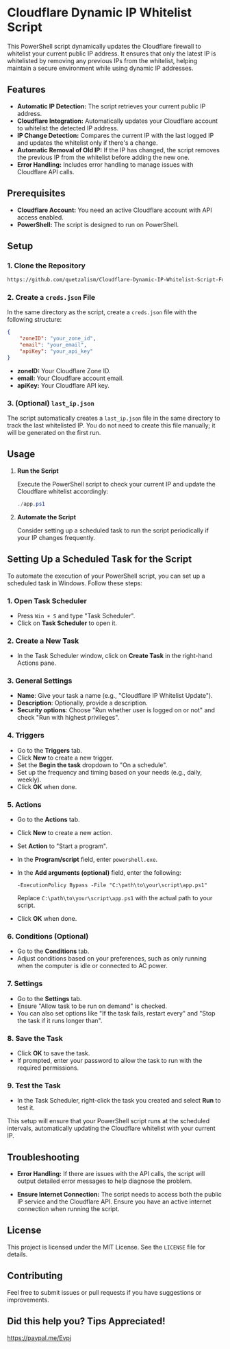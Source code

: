 
# Cloudflare Dynamic IP Whitelist Script

This PowerShell script dynamically updates the Cloudflare firewall to whitelist your current public IP address. It ensures that only the latest IP is whitelisted by removing any previous IPs from the whitelist, helping maintain a secure environment while using dynamic IP addresses.

## Features

- **Automatic IP Detection:** The script retrieves your current public IP address.
- **Cloudflare Integration:** Automatically updates your Cloudflare account to whitelist the detected IP address.
- **IP Change Detection:** Compares the current IP with the last logged IP and updates the whitelist only if there's a change.
- **Automatic Removal of Old IP:** If the IP has changed, the script removes the previous IP from the whitelist before adding the new one.
- **Error Handling:** Includes error handling to manage issues with Cloudflare API calls.

## Prerequisites

- **Cloudflare Account:** You need an active Cloudflare account with API access enabled.
- **PowerShell:** The script is designed to run on PowerShell.

## Setup

### 1. Clone the Repository

```bash
https://github.com/quetzalism/Cloudflare-Dynamic-IP-Whitelist-Script-For-Powershell
```

### 2. Create a `creds.json` File

In the same directory as the script, create a `creds.json` file with the following structure:

```json
{
    "zoneID": "your_zone_id",
    "email": "your_email",
    "apiKey": "your_api_key"
}
```

- **zoneID:** Your Cloudflare Zone ID.
- **email:** Your Cloudflare account email.
- **apiKey:** Your Cloudflare API key.

### 3. (Optional) `last_ip.json`

The script automatically creates a `last_ip.json` file in the same directory to track the last whitelisted IP. You do not need to create this file manually; it will be generated on the first run.

## Usage

1. **Run the Script**

   Execute the PowerShell script to check your current IP and update the Cloudflare whitelist accordingly:

   ```powershell
   ./app.ps1
   ```

2. **Automate the Script**

   Consider setting up a scheduled task to run the script periodically if your IP changes frequently.

## Setting Up a Scheduled Task for the Script

To automate the execution of your PowerShell script, you can set up a scheduled task in Windows. Follow these steps:

### 1. Open Task Scheduler
- Press `Win + S` and type "Task Scheduler".
- Click on **Task Scheduler** to open it.

### 2. Create a New Task
- In the Task Scheduler window, click on **Create Task** in the right-hand Actions pane.

### 3. General Settings
- **Name**: Give your task a name (e.g., "Cloudflare IP Whitelist Update").
- **Description**: Optionally, provide a description.
- **Security options**: Choose "Run whether user is logged on or not" and check "Run with highest privileges".

### 4. Triggers
- Go to the **Triggers** tab.
- Click **New** to create a new trigger.
- Set the **Begin the task** dropdown to "On a schedule".
- Set up the frequency and timing based on your needs (e.g., daily, weekly).
- Click **OK** when done.

### 5. Actions
- Go to the **Actions** tab.
- Click **New** to create a new action.
- Set **Action** to "Start a program".
- In the **Program/script** field, enter `powershell.exe`.
- In the **Add arguments (optional)** field, enter the following:

  ```plaintext
  -ExecutionPolicy Bypass -File "C:\path\to\your\script\app.ps1"
  ```

  Replace `C:\path\to\your\script\app.ps1` with the actual path to your script.

- Click **OK** when done.

### 6. Conditions (Optional)
- Go to the **Conditions** tab.
- Adjust conditions based on your preferences, such as only running when the computer is idle or connected to AC power.

### 7. Settings
- Go to the **Settings** tab.
- Ensure "Allow task to be run on demand" is checked.
- You can also set options like "If the task fails, restart every" and "Stop the task if it runs longer than".

### 8. Save the Task
- Click **OK** to save the task.
- If prompted, enter your password to allow the task to run with the required permissions.

### 9. Test the Task
- In the Task Scheduler, right-click the task you created and select **Run** to test it.

This setup will ensure that your PowerShell script runs at the scheduled intervals, automatically updating the Cloudflare whitelist with your current IP.

## Troubleshooting

- **Error Handling:** If there are issues with the API calls, the script will output detailed error messages to help diagnose the problem.

- **Ensure Internet Connection:** The script needs to access both the public IP service and the Cloudflare API. Ensure you have an active internet connection when running the script.

## License

This project is licensed under the MIT License. See the `LICENSE` file for details.

## Contributing

Feel free to submit issues or pull requests if you have suggestions or improvements.

## Did this help you? Tips Appreciated!
https://paypal.me/Evpj
